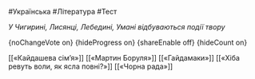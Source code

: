 #Українська #Література #Тест

*У Чигирині, Лисянці, Лебедині, Умані відбуваються події твору*

{noChangeVote on}
{hideProgress on}
{shareEnable off}
{hideCount on}

[[«Кайдашева сім’я»]]
[[«Мартин Боруля»]]
[[«Гайдамаки»]]
[[«Хіба ревуть воли, як ясла повні?»]]
[[«Чорна рада»]]
